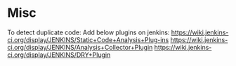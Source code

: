 # Misc
To detect duplicate code:
Add below plugins on jenkins:
  https://wiki.jenkins-ci.org/display/JENKINS/Static+Code+Analysis+Plug-ins
  https://wiki.jenkins-ci.org/display/JENKINS/Analysis+Collector+Plugin
  https://wiki.jenkins-ci.org/display/JENKINS/DRY+Plugin
  
 
